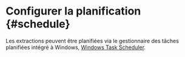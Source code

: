 # Configurer la planification {#schedule}

Les extractions peuvent être planifiées via le gestionnaire des tâches planifiées intégré à Windows,  [Windows Task Scheduler](https://technet.microsoft.com/fr-fr/library/cc721871.aspx).
